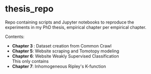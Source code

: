 # thesis_repo
Repo containing scripts and Jupyter notebooks to reproduce the experiments in my PhD thesis, empirical chapter per empirical chapter. 

Contents: 

<ul>
	<li> <b>Chapter 3 </b>: Dataset creation from Common Crawl 
	<li> <b>Chapter 5</b>: Website scraping and Tomotopy modeling 
	<li> <b>Chapter 6</b>: Website Weakly Supervised Classification
		<br>
		This only contains
		</br>
	<li> <b>Chapter 7</b>: Inhomogeneous Ripley's K-function 
  </ul>
